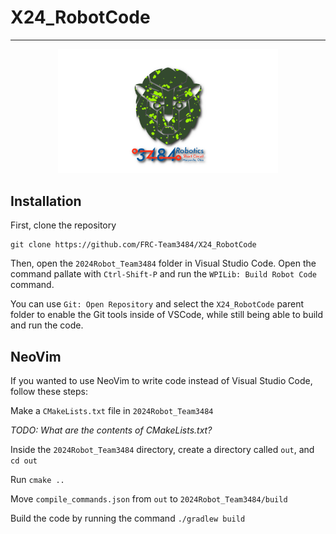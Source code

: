# X24_RobotCode
---
<img src="logo.png" style="width: 70%; margin-left: 15%; margin-right: 15%;">

## Installation

First, clone the repository
```
git clone https://github.com/FRC-Team3484/X24_RobotCode
```

Then, open the `2024Robot_Team3484` folder in Visual Studio Code.
Open the command pallate with `Ctrl-Shift-P` and run the `WPILib: Build Robot Code` command.

You can use `Git: Open Repository` and select the `X24_RobotCode` parent folder to enable the Git tools inside of VSCode, while still being able to build and run the code.

## NeoVim
If you wanted to use NeoVim to write code instead of Visual Studio Code, follow these steps:

Make a `CMakeLists.txt` file in `2024Robot_Team3484`

*TODO: What are the contents of CMakeLists.txt?*

Inside the `2024Robot_Team3484` directory, create a directory called `out`, and `cd out`

Run `cmake ..`

Move `compile_commands.json` from `out` to `2024Robot_Team3484/build`

Build the code by running the command `./gradlew build`